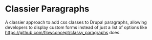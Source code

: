 # Classier Paragraphs

A classier approach to add css classes to Drupal paragraphs, allowing developers to display custom forms instead of just a list of options like https://github.com/flowconcept/classy_paragraphs does.
